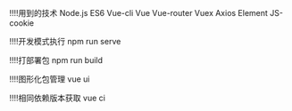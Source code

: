 !!!!用到的技术
Node.js
ES6
Vue-cli
Vue
Vue-router
Vuex
Axios
Element
JS-cookie

!!!!开发模式执行
npm run serve

!!!!打部署包
npm run build

!!!!图形化包管理
vue ui

!!!!相同依赖版本获取
vue ci



